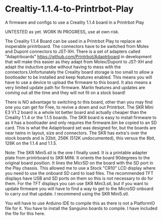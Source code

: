 # Crealtiy-1.1.4-to-Printrbot-Play
A firmware and configs to use a Creality 1.1.4 board in a Printrbot Play

UNTESTED as yet. WORK IN PROGRESS, use at own risk.

The Creality 1.1.4 Board can be used in a Printrbot Play to replace an inoperable printrboard. The connectors have to be switched
from Molex and Dupont connectors to JST-XH. There is a set of adapters called "Adaptrboards" https://github.com/Printrbot/Adaptrboard in development that will make this easier as they adapt from Molex/Dupont to JST-XH and adapt the inductive probe without having to mess with the connectors.Unfortunately the Creality board storage is too small to allow a bootloader to be installed and keep features enabled. This means you will have to use a device to upload the firmware to this board. It also means a very limited update path for firmware. Marlin features and updates are coming out all the time and they will not fit on a stock board!

There is NO advantage to switching to this board, other than you may find one you can get for Free, to revive a down and out
Printrbot. The SKR Mini E3 V1.2 board is a whole lot better board and actually cheaper than the Creality 1.1.4 or the 1.1.5 boards.
The SKR board is easy to install firmware to as it has a bootloader and only requires the firmware.bin be copied to an SD card. 
This is what the Adaptrboard set was designed for, but the boards are near twins in layout, size and connectors. The SKR has extra's over
the stock boards and is 32bit, 256K (512K undocumented), this versus the 8bit, 128K on the 1.1.4 and 1.1.5.

Note:
The SKR Mini5.stl is the one I finally used. It is a printable adapter plate from printrboard to SKR MINI. It orients the board 90degrees to the original board position. It lines the MicrSD on the board with the SD port in the Play chassis. This allowed me to use a Stock "CR10" LCD display where you need to use the onboard SD card to load files. The recommended TFT displays have USB and SD ports on them so this is not necessary to do for them. For the TFT displays you can use SKR Mini3.stl, but if you want to update firmware you will have to find a way to get to the MicroSD onboard to carry out that update. I recommend using the SKR Mini5.stl.

You will have to use Arduino IDE to compile this as there is not a PlatformIO file for it. You have to install the Sanguino boards to compile. I have included the file for this here.
